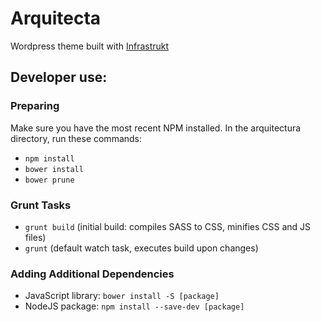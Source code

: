 # Arquitecta
Wordpress theme built with [Infrastrukt](http://github.com/rediris/infrastrukt)

## Developer use:

### Preparing
Make sure you have the most recent NPM installed.
In the arquitectura directory, run these commands:

- `npm install`
- `bower install`
- `bower prune`

### Grunt Tasks
- `grunt build` (initial build: compiles SASS to CSS, minifies CSS and JS files)
- `grunt` (default watch task, executes build upon changes)

### Adding Additional Dependencies
- JavaScript library: `bower install -S [package]`
- NodeJS package: `npm install --save-dev [package]`
